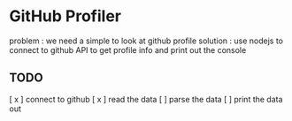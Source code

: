 # GitHub Profiler

problem : we need a simple to look at github profile
solution : use nodejs to connect to github API to get profile info and print out the console

## TODO

[ x ] connect to github
[ x ] read the data
[ ] parse the data 
[ ] print the data out